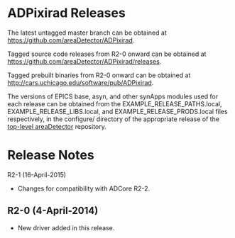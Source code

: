ADPixirad Releases
==================

The latest untagged master branch can be obtained at
https://github.com/areaDetector/ADPixirad.

Tagged source code releases from R2-0 onward can be obtained at 
https://github.com/areaDetector/ADPixirad/releases.

Tagged prebuilt binaries from R2-0 onward can be obtained at
http://cars.uchicago.edu/software/pub/ADPixirad.

The versions of EPICS base, asyn, and other synApps modules used for each release can be obtained from 
the EXAMPLE_RELEASE_PATHS.local, EXAMPLE_RELEASE_LIBS.local, and EXAMPLE_RELEASE_PRODS.local
files respectively, in the configure/ directory of the appropriate release of the 
[top-level areaDetector](https://github.com/areaDetector/areaDetector) repository.


Release Notes
=============

R2-1 (16-April-2015)
* Changes for compatibility with ADCore R2-2.


R2-0 (4-April-2014)
----
* New driver added in this release.
